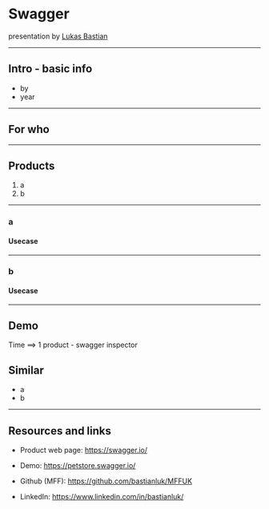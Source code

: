 # Swagger

presentation by [Lukas Bastian](https://github.com/bastianluk/)

---
## Intro - basic info

- by
- year

---
## For who



---
## Products

1. a
2. b

---
### a

#### Usecase

---
### b

#### Usecase

---
## Demo

Time ==> 1 product - swagger inspector


## Similar

- a
- b

---
## Resources and links

 - Product web page: https://swagger.io/
 - Demo: https://petstore.swagger.io/


 - Github (MFF): https://github.com/bastianluk/MFFUK
 - LinkedIn: https://www.linkedin.com/in/bastianluk/